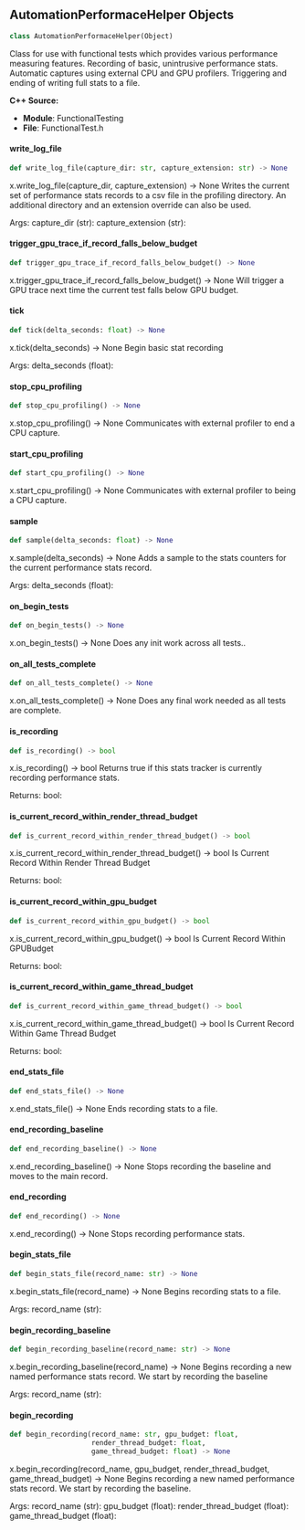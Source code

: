 ## AutomationPerformaceHelper Objects

```python
class AutomationPerformaceHelper(Object)
```

Class for use with functional tests which provides various performance measuring features.
Recording of basic, unintrusive performance stats.
Automatic captures using external CPU and GPU profilers.
Triggering and ending of writing full stats to a file.

**C++ Source:**

- **Module**: FunctionalTesting
- **File**: FunctionalTest.h

<a id="unreal.AutomationPerformaceHelper.write_log_file"></a>

#### write_log_file

```python
def write_log_file(capture_dir: str, capture_extension: str) -> None
```

x.write_log_file(capture_dir, capture_extension) -> None
Writes the current set of performance stats records to a csv file in the profiling directory. An additional directory and an extension override can also be used.

Args:
    capture_dir (str): 
    capture_extension (str):

<a id="unreal.AutomationPerformaceHelper.trigger_gpu_trace_if_record_falls_below_budget"></a>

#### trigger_gpu_trace_if_record_falls_below_budget

```python
def trigger_gpu_trace_if_record_falls_below_budget() -> None
```

x.trigger_gpu_trace_if_record_falls_below_budget() -> None
Will trigger a GPU trace next time the current test falls below GPU budget.

<a id="unreal.AutomationPerformaceHelper.tick"></a>

#### tick

```python
def tick(delta_seconds: float) -> None
```

x.tick(delta_seconds) -> None
Begin basic stat recording

Args:
    delta_seconds (float):

<a id="unreal.AutomationPerformaceHelper.stop_cpu_profiling"></a>

#### stop_cpu_profiling

```python
def stop_cpu_profiling() -> None
```

x.stop_cpu_profiling() -> None
Communicates with external profiler to end a CPU capture.

<a id="unreal.AutomationPerformaceHelper.start_cpu_profiling"></a>

#### start_cpu_profiling

```python
def start_cpu_profiling() -> None
```

x.start_cpu_profiling() -> None
Communicates with external profiler to being a CPU capture.

<a id="unreal.AutomationPerformaceHelper.sample"></a>

#### sample

```python
def sample(delta_seconds: float) -> None
```

x.sample(delta_seconds) -> None
Adds a sample to the stats counters for the current performance stats record.

Args:
    delta_seconds (float):

<a id="unreal.AutomationPerformaceHelper.on_begin_tests"></a>

#### on_begin_tests

```python
def on_begin_tests() -> None
```

x.on_begin_tests() -> None
Does any init work across all tests..

<a id="unreal.AutomationPerformaceHelper.on_all_tests_complete"></a>

#### on_all_tests_complete

```python
def on_all_tests_complete() -> None
```

x.on_all_tests_complete() -> None
Does any final work needed as all tests are complete.

<a id="unreal.AutomationPerformaceHelper.is_recording"></a>

#### is_recording

```python
def is_recording() -> bool
```

x.is_recording() -> bool
Returns true if this stats tracker is currently recording performance stats.

Returns:
    bool:

<a id="unreal.AutomationPerformaceHelper.is_current_record_within_render_thread_budget"></a>

#### is_current_record_within_render_thread_budget

```python
def is_current_record_within_render_thread_budget() -> bool
```

x.is_current_record_within_render_thread_budget() -> bool
Is Current Record Within Render Thread Budget

Returns:
    bool:

<a id="unreal.AutomationPerformaceHelper.is_current_record_within_gpu_budget"></a>

#### is_current_record_within_gpu_budget

```python
def is_current_record_within_gpu_budget() -> bool
```

x.is_current_record_within_gpu_budget() -> bool
Is Current Record Within GPUBudget

Returns:
    bool:

<a id="unreal.AutomationPerformaceHelper.is_current_record_within_game_thread_budget"></a>

#### is_current_record_within_game_thread_budget

```python
def is_current_record_within_game_thread_budget() -> bool
```

x.is_current_record_within_game_thread_budget() -> bool
Is Current Record Within Game Thread Budget

Returns:
    bool:

<a id="unreal.AutomationPerformaceHelper.end_stats_file"></a>

#### end_stats_file

```python
def end_stats_file() -> None
```

x.end_stats_file() -> None
Ends recording stats to a file.

<a id="unreal.AutomationPerformaceHelper.end_recording_baseline"></a>

#### end_recording_baseline

```python
def end_recording_baseline() -> None
```

x.end_recording_baseline() -> None
Stops recording the baseline and moves to the main record.

<a id="unreal.AutomationPerformaceHelper.end_recording"></a>

#### end_recording

```python
def end_recording() -> None
```

x.end_recording() -> None
Stops recording performance stats.

<a id="unreal.AutomationPerformaceHelper.begin_stats_file"></a>

#### begin_stats_file

```python
def begin_stats_file(record_name: str) -> None
```

x.begin_stats_file(record_name) -> None
Begins recording stats to a file.

Args:
    record_name (str):

<a id="unreal.AutomationPerformaceHelper.begin_recording_baseline"></a>

#### begin_recording_baseline

```python
def begin_recording_baseline(record_name: str) -> None
```

x.begin_recording_baseline(record_name) -> None
Begins recording a new named performance stats record. We start by recording the baseline

Args:
    record_name (str):

<a id="unreal.AutomationPerformaceHelper.begin_recording"></a>

#### begin_recording

```python
def begin_recording(record_name: str, gpu_budget: float,
                    render_thread_budget: float,
                    game_thread_budget: float) -> None
```

x.begin_recording(record_name, gpu_budget, render_thread_budget, game_thread_budget) -> None
Begins recording a new named performance stats record. We start by recording the baseline.

Args:
    record_name (str): 
    gpu_budget (float): 
    render_thread_budget (float): 
    game_thread_budget (float):

<a id="unreal.FunctionalTestGameMode"></a>